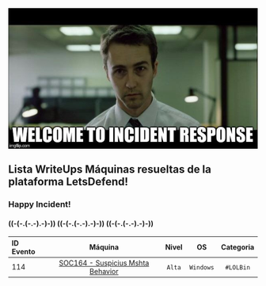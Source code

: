 <img src='imgs/portada_ctf_letsdefend.png' width='700' align='center'>

## Lista WriteUps Máquinas resueltas de la plataforma LetsDefend!
### Happy Incident!
#### ((-(-.(-.-).-)-)) ((-(-.(-.-).-)-)) ((-(-.(-.-).-)-))

| ID Evento | Máquina | Nivel | OS | Categoria |
| :--- | :---: | :---: | :---: | :---: |
| 114 | [SOC164 - Suspicius Mshta Behavior](SOC164_SUSPICIUS_MSHTA_BEHAVIOR/index.md) | `Alta` | `Windows` | `#LOLBin` |
